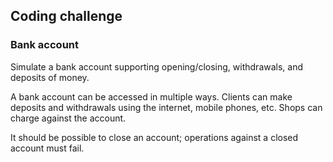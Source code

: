 ## Coding challenge 
### Bank account
Simulate a bank account supporting opening/closing, withdrawals, and deposits
of money.

A bank account can be accessed in multiple ways. Clients can make
deposits and withdrawals using the internet, mobile phones, etc. Shops
can charge against the account.

It should be possible to close an account; operations against a closed
account must fail.

